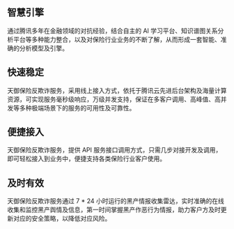 ## 智慧引擎
通过腾讯多年在金融领域的对抗经验，结合自主的 AI 学习平台、知识谱图关系分析平台等多种能力整合，以及对保险行业业务的不断了解，从而形成一套智能、准确的分析模型及引擎。
## 快速稳定
天御保险反欺诈服务，采用线上接入方式，依托于腾讯云先进后台架构及海量计算资源，可实现服务毫秒级响应，万级并发支持，保证在多客户调用、高峰值、高并发等多种极端场景下的服务的可用性及可靠性。
## 便捷接入
天御保险反欺诈服务，提供 API 服务接口调用方式，只需几步对接开发及调用，即可轻松接入到业务中，便捷支持各类保险行业客户使用。
## 及时有效
天御保险反欺诈服务通过 7 * 24 小时运行的黑产情报收集雷达，实时准确的在线收集和监控黑产舆情及信息，第一时间掌握黑产作恶行为情报，助力客户方及时更新对应的安全策略，以降低对应风险。
